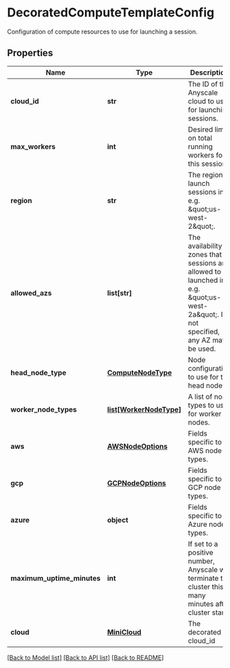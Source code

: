 # DecoratedComputeTemplateConfig

Configuration of compute resources to use for launching a session.     
## Properties
Name | Type | Description | Notes
------------ | ------------- | ------------- | -------------
**cloud_id** | **str** | The ID of the Anyscale cloud to use for launching sessions. | 
**max_workers** | **int** | Desired limit on total running workers for this session. | [optional] 
**region** | **str** | The region to launch sessions in, e.g. \&quot;us-west-2\&quot;. | 
**allowed_azs** | **list[str]** | The availability zones that sessions are allowed to be launched in, e.g. \&quot;us-west-2a\&quot;. If not specified, any AZ may be used. | [optional] 
**head_node_type** | [**ComputeNodeType**](ComputeNodeType.md) | Node configuration to use for the head node.  | 
**worker_node_types** | [**list[WorkerNodeType]**](WorkerNodeType.md) | A list of node types to use for worker nodes.  | 
**aws** | [**AWSNodeOptions**](AWSNodeOptions.md) | Fields specific to AWS node types. | [optional] 
**gcp** | [**GCPNodeOptions**](GCPNodeOptions.md) | Fields specific to GCP node types. | [optional] 
**azure** | **object** | Fields specific to Azure node types. | [optional] 
**maximum_uptime_minutes** | **int** | If set to a positive number, Anyscale will terminate the cluster this many minutes after cluster start. | [optional] 
**cloud** | [**MiniCloud**](MiniCloud.md) | The decorated cloud_id | 

[[Back to Model list]](../README.md#documentation-for-models) [[Back to API list]](../README.md#documentation-for-api-endpoints) [[Back to README]](../README.md)


